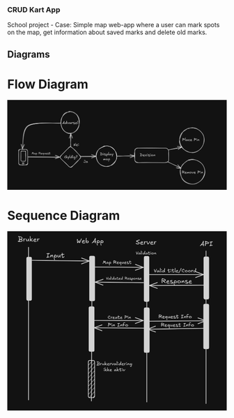 ### CRUD Kart App
School project - Case:
Simple map web-app where a user can mark spots on the map,
get information about saved marks and delete old marks. 

## Diagrams

# Flow Diagram
![Alt text](/img/Flow.png "Optional Title")

# Sequence Diagram
![Alt text](/img/Sequence.png "Sequence Diagram")

